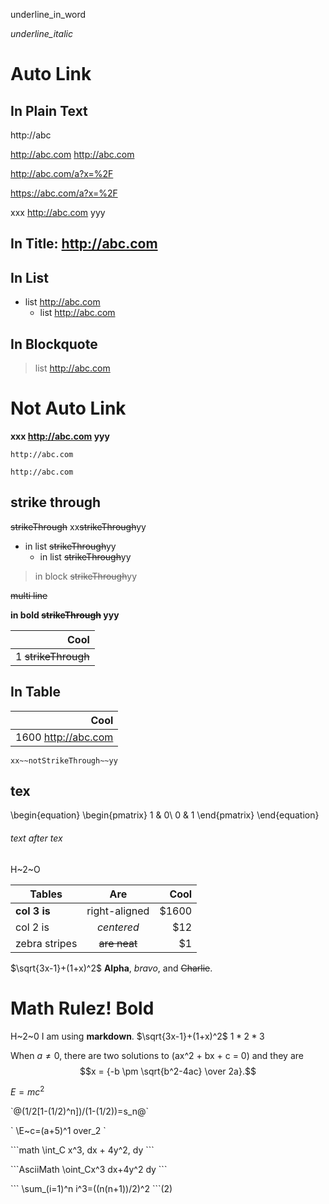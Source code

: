underline_in_word

_underline_italic_

# Auto Link

## In Plain Text

http://abc

http://abc.com http://abc.com

http://abc.com/a?x=%2F

https://abc.com/a?x=%2F

xxx http://abc.com yyy

## In Title: http://abc.com

## In List

- list http://abc.com
    - list http://abc.com

## In Blockquote
> list http://abc.com

# Not Auto Link

**xxx http://abc.com yyy**

`http://abc.com`

```
http://abc.com
```

## strike through

~~strikeThrough~~
xx~~strikeThrough~~yy

- in list ~~strikeThrough~~yy
    - in list ~~strikeThrough~~yy

> in block ~~strikeThrough~~yy

~~multi
   line~~

**in bold ~~strikeThrough~~ yyy**

|  Cool  |
| ------:|
| 1 ~~strikeThrough~~ |

## In Table

|  Cool  |
| ------:|
| 1600 http://abc.com |

```
xx~~notStrikeThrough~~yy
```

## tex

\begin{equation} \begin{pmatrix} 1 & 0\ 0 & 1 \end{pmatrix} \end{equation}

###### text after tex

H~2~O

| Tables        | Are           | Cool  |
| ------------- |:-------------:| -----:|
| **col 3 is**  | right-aligned | $1600 |
| col 2 is      | *centered*    |   $12 |
| zebra stripes | ~~are neat~~  |    $1 |

$\sqrt{3x-1}+(1+x)^2$
**Alpha**, _bravo_, and ~~Charlie~~.
# Math Rulez! **Bold**
H~2~0
I am using __markdown__.
$\sqrt{3x-1}+(1+x)^2$
$1 *2* 3$

When $a \ne 0$, there are two solutions to \(ax^2 + bx + c = 0\) and they are
$$x = {-b \pm \sqrt{b^2-4ac} \over 2a}.$$

$E = mc^2$

\`@(1/2[1-(1/2)^n])/(1-(1/2))=s_n@`

\`
\E~c=(a+5)^1 over_2
\`

\`\`\`math
\int_C x^3\, dx + 4y^2\, dy
\`\`\`

\`\`\`AsciiMath
\oint_Cx^3 dx+4y^2 dy
\`\`\`

\`\`\`
\sum_(i=1)^n i^3=((n(n+1))/2)^2
\`\`\`(2)
